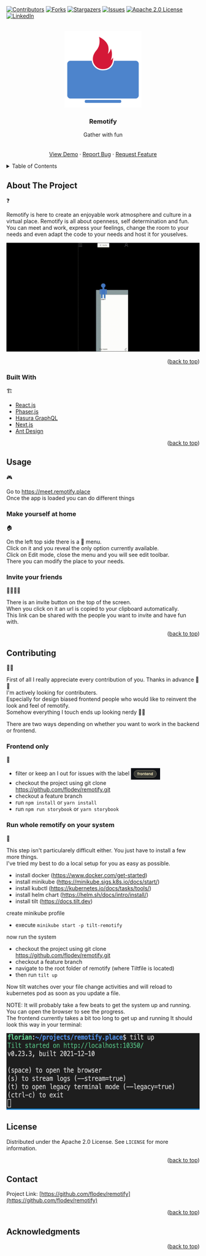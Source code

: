 <div id="top"></div>
<!--
*** Thanks for checking out the Best-README-Template. If you have a suggestion
*** that would make this better, please fork the repo and create a pull request
*** or simply open an issue with the tag "enhancement".
*** Don't forget to give the project a star!
*** Thanks again! Now go create something AMAZING! :D
-->



<!-- PROJECT SHIELDS -->
<!--
*** I'm using markdown "reference style" links for readability.
*** Reference links are enclosed in brackets [ ] instead of parentheses ( ).
*** See the bottom of this document for the declaration of the reference variables
*** for contributors-url, forks-url, etc. This is an optional, concise syntax you may use.
*** https://www.markdownguide.org/basic-syntax/#reference-style-links
-->
[![Contributors][contributors-shield]][contributors-url]
[![Forks][forks-shield]][forks-url]
[![Stargazers][stars-shield]][stars-url]
[![Issues][issues-shield]][issues-url]
[![Apache 2.0 License][license-shield]][license-url]
[![LinkedIn][linkedin-shield]][linkedin-url]



<!-- PROJECT LOGO -->
<br />
<div align="center">
  <a href="https://github.com/flodev/remotify">
    <img src="readme-assets/logo_github.png" alt="Logo" width="200" height="200">
  </a>

<h3 align="center">Remotify</h3>

  <p align="center">
    Gather with fun
    <br />
    <!-- <a href="https://github.com/flodev/remotify"><strong>Explore the docs »</strong></a> -->
    <br />
    <br />
    <a href="https://meet.remotify.place">View Demo</a>
    ·
    <a href="https://github.com/flodev/remotify/issues">Report Bug</a>
    ·
    <a href="https://github.com/flodev/remotify/issues">Request Feature</a>
  </p>
</div>



<!-- TABLE OF CONTENTS -->
<details>
  <summary>Table of Contents</summary>
  <ol>
    <li>
      <a href="#about-the-project">About The Project ❓</a>
      <ul>
        <li><a href="#built-with">Built With 🏗️</a></li>
      </ul>
    </li>
    <li>
      <a href="#usage">Usage 🎮</a>
      <ul>
        <li><a href="#make-yourself-at-home">Make yourself at home 🏠</a></li>
        <li><a href="#invite-your-friends">Invite your friends 👩‍👩‍👦‍👦</a></li>
      </ul>
    </li>
    <!-- <li><a href="#roadmap">Roadmap</a></li> -->
    <li>
      <a href="#contributing">Contributing 👩‍💻</a>
      <ul>
        <li><a href="#frontend-only">Frontend only 📱</a></li>
        <li><a href="#run-whole-remotify-on-your-system">Run whole remotify on your system 👑</a></li>
      </ul>
    </li>
    <li><a href="#license">License</a></li>
    <li><a href="#contact">Contact</a></li>
    <li><a href="#acknowledgments">Acknowledgments</a></li>
  </ol>
</details>



<!-- ABOUT THE PROJECT -->
## About The Project
<div class="icon">❓</div>

Remotify is here to create an enjoyable work atmosphere and culture in a virtual place. Remotify is all about openness, self determination and fun.  
You can meet and work, express your feelings, change the room to your needs and even adapt the code to your needs and host it for youselves.  

[![Product Name Screen Shot][product-screenshot]](https://meet.remotify.place)

<p align="right">(<a href="#top">back to top</a>)</p>

### Built With
<div class="icon">🏗️</div>

* [React.js](https://reactjs.org/)
* [Phaser.js](https://phaser.io/)
* [Hasura GraphQL](https://hasura.io/)
* [Next.js](https://nextjs.org/)
* [Ant Design](https://ant.design)

<p align="right">(<a href="#top">back to top</a>)</p>


<!-- USAGE EXAMPLES -->
## Usage
<div class="icon">🎮</div>

Go to https://meet.remotify.place  
Once the app is loaded you can do different things

### Make yourself at home  
<div class="icon">🏠</div>

On the left top side there is a 🍔 menu.  
Click on it and you reveal the only option currently available.   
Click on Edit mode, close the menu and you will see edit toolbar.  
There you can modify the place to your needs.

### Invite your friends  
<div class="icon">👩‍👩‍👦‍👦</div>

There is an invite button on the top of the screen.  
When you click on it an url is copied to your clipboard automatically.  
This link can be shared with the people you want to invite and have fun with.

<p align="right">(<a href="#top">back to top</a>)</p>



<!-- ROADMAP -->
<!-- ## Roadmap 🛣️

- [] Feature 1
- [] Feature 2
- [] Feature 3
    - [] Nested Feature

See the [open issues](https://github.com/flodev/remotify/issues) for a full list of proposed features (and known issues).

<p align="right">(<a href="#top">back to top</a>)</p> -->



<!-- CONTRIBUTING -->
## Contributing  
<div class="icon">👩‍💻</div>

First of all I really appreciate every contribution of you. Thanks in advance 🤝 🤗  
I'm actively looking for contributers.   
Especially for design biased frontend people who would like to reinvent the look and feel of remotify.  
Somehow everything I touch ends up looking nerdy 🤷‍♂️  
  
There are two ways depending on whether you want to work in the backend or frontend.  
### Frontend only 
<div class="icon">📱</div>

* filter or keep an I out for issues with the label <img src="readme-assets/frontend_label.png" alt="frontend label" height="30" style="vertical-align:middle;">
* checkout the project using git clone https://github.com/flodev/remotify.git  
* checkout a feature branch  
* run `npm install` or `yarn install`
* run `npm run storybook` or `yarn storybook` 

### Run whole remotify on your system
<div class="icon">👑</div>

This step isn't particularely difficult either. You just have to install a few more things.  
I've tried my best to do a local setup for you as easy as possible.

* install docker (https://www.docker.com/get-started)
* install minikube (https://minikube.sigs.k8s.io/docs/start/)
* install kubctl (https://kubernetes.io/docs/tasks/tools/)
* install helm chart (https://helm.sh/docs/intro/install/)
* install tilt (https://docs.tilt.dev)

create minikube profile  
*  execute `minikube start -p tilt-remotify`

now run the system
* checkout the project using git clone https://github.com/flodev/remotify.git 
* checkout a feature branch  
* navigate to the root folder of remotify (where Tiltfile is located)
* then run `tilt up`  

Now tilt watches over your file change activities and will reload to kubernetes pod as soon as you update a file.

NOTE: It will probably take a few beats to get the system up and running.  
You can open the browser to see the progress.  
The frontend currently takes a bit too long to get up and running
It should look this way in your terminal:  
<div>
<img src="readme-assets/tilt.png" alt="tilt" height="200">
</div>

<!-- LICENSE -->
## License

Distributed under the Apache 2.0 License. See `LICENSE` for more information.

<p align="right">(<a href="#top">back to top</a>)</p>



<!-- CONTACT -->
## Contact

<!-- Your Name - [@twitter_handle](https://twitter.com/twitter_handle) - email@email_client.com -->

Project Link: [https://github.com/flodev/remotify](https://github.com/flodev/remotify)

<p align="right">(<a href="#top">back to top</a>)</p>



<!-- ACKNOWLEDGMENTS -->
## Acknowledgments


<p align="right">(<a href="#top">back to top</a>)</p>



<!-- MARKDOWN LINKS & IMAGES -->
<!-- https://www.markdownguide.org/basic-syntax/#reference-style-links -->
[contributors-shield]: https://img.shields.io/github/contributors/flodev/remotify.svg?style=for-the-badge
[contributors-url]: https://github.com/flodev/remotify/graphs/contributors
[forks-shield]: https://img.shields.io/github/forks/flodev/remotify.svg?style=for-the-badge
[forks-url]: https://github.com/flodev/remotify/network/members
[stars-shield]: https://img.shields.io/github/stars/flodev/remotify.svg?style=for-the-badge
[stars-url]: https://github.com/flodev/remotify/stargazers
[issues-shield]: https://img.shields.io/github/issues/flodev/remotify.svg?style=for-the-badge
[issues-url]: https://github.com/flodev/remotify/issues
[license-shield]: https://img.shields.io/github/license/flodev/remotify.svg?style=for-the-badge
[license-url]: https://github.com/flodev/remotify/blob/main/LICENSE
[linkedin-shield]: https://img.shields.io/badge/-LinkedIn-black.svg?style=for-the-badge&logo=linkedin&colorB=555
[linkedin-url]: https://www.linkedin.com/in/florian-klenk-93347187/
[product-screenshot]: readme-assets/screen_recording_webrtc.gif